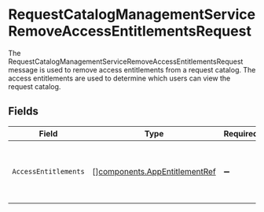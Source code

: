 # RequestCatalogManagementServiceRemoveAccessEntitlementsRequest

The RequestCatalogManagementServiceRemoveAccessEntitlementsRequest message is used to remove access entitlements from a request catalog.
 The access entitlements are used to determine which users can view the request catalog.


## Fields

| Field                                                                          | Type                                                                           | Required                                                                       | Description                                                                    |
| ------------------------------------------------------------------------------ | ------------------------------------------------------------------------------ | ------------------------------------------------------------------------------ | ------------------------------------------------------------------------------ |
| `AccessEntitlements`                                                           | [][components.AppEntitlementRef](../../models/components/appentitlementref.md) | :heavy_minus_sign:                                                             | The list of access entitlements to remove from the catalog.                    |